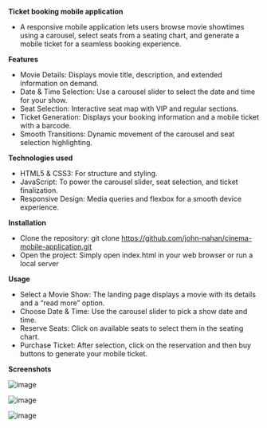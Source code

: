 **Ticket booking mobile application**
 - A responsive mobile application lets users browse movie showtimes using a carousel, select seats from a seating chart, and generate a mobile ticket for a seamless booking experience.

**Features**
  - Movie Details: Displays movie title, description, and extended information on demand.
  - Date & Time Selection: Use a carousel slider to select the date and time for your show.
  - Seat Selection: Interactive seat map with VIP and regular sections.
  - Ticket Generation: Displays your booking information and a mobile ticket with a barcode.
  - Smooth Transitions: Dynamic movement of the carousel and seat selection highlighting.

**Technologies used**
- HTML5 & CSS3: For structure and styling.
- JavaScript: To power the carousel slider, seat selection, and ticket finalization.
- Responsive Design: Media queries and flexbox for a smooth device experience.

**Installation**
- Clone the repository: git clone https://github.com/john-nahan/cinema-mobile-application.git
- Open the project: Simply open index.html in your web browser or run a local server

**Usage**
- Select a Movie Show: The landing page displays a movie with its details and a “read more” option.
- Choose Date & Time: Use the carousel slider to pick a show date and time.
- Reserve Seats: Click on available seats to select them in the seating chart.
- Purchase Ticket: After selection, click on the reservation and then buy buttons to generate your mobile ticket.

**Screenshots**

![image](https://github.com/user-attachments/assets/adbc1377-b20d-4c0c-b944-e645b61f3164)

![image](https://github.com/user-attachments/assets/baa33e89-82ef-41d6-815c-ffab60b5303a)

![image](https://github.com/user-attachments/assets/c72321cc-b7f6-46ba-a733-f2953c9c788a)



